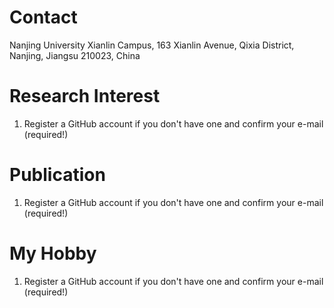 Contact
======
Nanjing University Xianlin Campus,
163 Xianlin Avenue, Qixia District,
Nanjing, Jiangsu 210023, China

Research Interest
======
1. Register a GitHub account if you don't have one and confirm your e-mail (required!)

Publication
======
1. Register a GitHub account if you don't have one and confirm your e-mail (required!)

My Hobby
======
1. Register a GitHub account if you don't have one and confirm your e-mail (required!)
